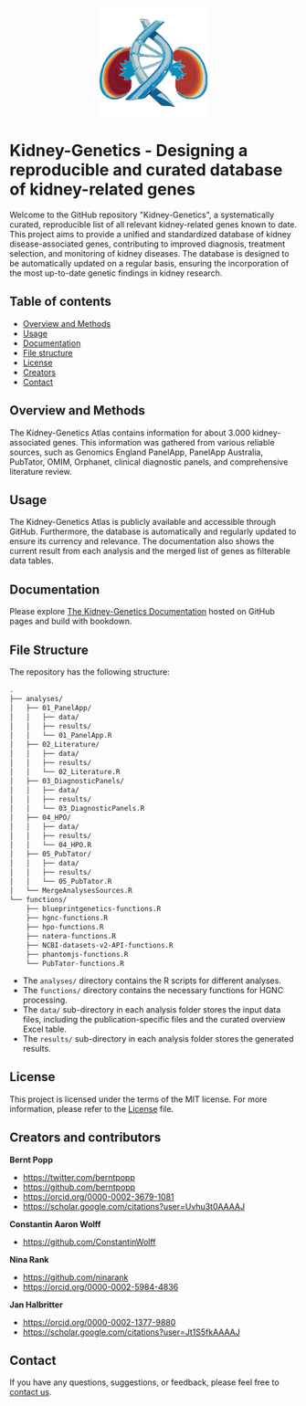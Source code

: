 <p align="center">
    <img src="edit_docs/static/img/kidney-genetics_logo.png" alt="Kidney-Genetics logo" width="192" height="192">
</p>

# Kidney-Genetics - Designing a reproducible and curated database of kidney-related genes
Welcome to the GitHub repository  "Kidney-Genetics", a systematically curated, reproducible list of all relevant kidney-related genes known to date. This project aims to provide a unified and standardized database of kidney disease-associated genes, contributing to improved diagnosis, treatment selection, and monitoring of kidney diseases. The database is designed to be automatically updated on a regular basis, ensuring the incorporation of the most up-to-date genetic findings in kidney research.


## Table of contents

- [Overview and Methods](#overview-and-methods)
- [Usage](#usage)
- [Documentation](#documentation)
- [File structure](#file-structure)
- [License](#license)
- [Creators](#creators-and-contributors)
- [Contact](#contact)


## Overview and Methods

The Kidney-Genetics Atlas contains information for about 3.000 kidney-associated genes. This information was gathered from various reliable sources, such as Genomics England PanelApp, PanelApp Australia, PubTator, OMIM, Orphanet, clinical diagnostic panels, and comprehensive literature review.


## Usage

The Kidney-Genetics Atlas is publicly available and accessible through GitHub. Furthermore, the database is automatically and regularly updated to ensure its currency and relevance.
The documentation also shows the current result from each analysis and the merged list of genes as filterable data tables.


## Documentation

Please explore [The Kidney-Genetics Documentation](https://halbritter-lab.github.io/kidney-genetics/) hosted on GitHub pages and build with bookdown.


## File Structure

The repository has the following structure:

```
.
├── analyses/
│   ├── 01_PanelApp/
│   │   ├── data/
│   │   ├── results/
│   │   └── 01_PanelApp.R
│   ├── 02_Literature/
│   │   ├── data/
│   │   ├── results/
│   │   └── 02_Literature.R
│   ├── 03_DiagnosticPanels/
│   │   ├── data/
│   │   ├── results/
│   │   └── 03_DiagnosticPanels.R
│   ├── 04_HPO/
│   │   ├── data/
│   │   ├── results/
│   │   └── 04_HPO.R
│   ├── 05_PubTator/
│   │   ├── data/
│   │   ├── results/
│   │   └── 05_PubTator.R
│   └── MergeAnalysesSources.R
└── functions/
    ├── blueprintgenetics-functions.R
    ├── hgnc-functions.R
    ├── hpo-functions.R
    ├── natera-functions.R
    ├── NCBI-datasets-v2-API-functions.R
    ├── phantomjs-functions.R
    └── PubTator-functions.R
```

- The `analyses/` directory contains the R scripts for different analyses.
- The `functions/` directory contains the necessary functions for HGNC processing.
- The `data/` sub-directory in each analysis folder stores the input data files, including the publication-specific files and the curated overview Excel table.
- The `results/` sub-directory in each analysis folder stores the generated results.


## License

This project is licensed under the terms of the MIT license. For more information, please refer to the [License](LICENSE.md) file.


## Creators and contributors

**Bernt Popp**

- <https://twitter.com/berntpopp>
- <https://github.com/berntpopp>
- <https://orcid.org/0000-0002-3679-1081>
- <https://scholar.google.com/citations?user=Uvhu3t0AAAAJ>

**Constantin Aaron Wolff**

- <https://github.com/ConstantinWolff>

**Nina Rank**

- <https://github.com/ninarank>
- <https://orcid.org/0000-0002-5984-4836>

**Jan Halbritter**

- <https://orcid.org/0000-0002-1377-9880>
- <https://scholar.google.com/citations?user=Jt1S5fkAAAAJ>

## Contact

If you have any questions, suggestions, or feedback, please feel free to [contact us](contact.md).